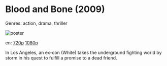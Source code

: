 # Blood and Bone (2009)

Genres: action, drama, thriller

![poster](http://image.tmdb.org/t/p/w500/771kBCBYaSeuqGF1yl5SGdYHeXE.jpg)

en:
  [720p](magnet:?xt=urn:btih:836CB171A16A1159332260FA32EB1E5D4FE61059&tr=udp://glotorrents.pw:6969/announce&tr=udp://tracker.opentrackr.org:1337/announce&tr=udp://torrent.gresille.org:80/announce&tr=udp://tracker.openbittorrent.com:80&tr=udp://tracker.coppersurfer.tk:6969&tr=udp://tracker.leechers-paradise.org:6969&tr=udp://p4p.arenabg.ch:1337&tr=udp://tracker.internetwarriors.net:1337)
  [1080p](magnet:?xt=urn:btih:8B0AB882818E664123D315EDB50D7B254D3C0D6C&tr=udp://glotorrents.pw:6969/announce&tr=udp://tracker.opentrackr.org:1337/announce&tr=udp://torrent.gresille.org:80/announce&tr=udp://tracker.openbittorrent.com:80&tr=udp://tracker.coppersurfer.tk:6969&tr=udp://tracker.leechers-paradise.org:6969&tr=udp://p4p.arenabg.ch:1337&tr=udp://tracker.internetwarriors.net:1337)
  


In Los Angeles, an ex-con (White) takes the underground fighting world by storm in his quest to fulfill a promise to a dead friend.
